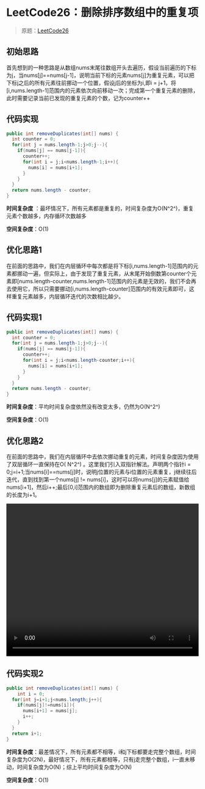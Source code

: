 # LeetCode26：删除排序数组中的重复项

> 原题：[LeetCode26](https://leetcode-cn.com/problems/remove-duplicates-from-sorted-array/)



## 初始思路

首先想到的一种思路是从数组nums末尾往数组开头去遍历，假设当前遍历的下标为j，当nums[j]==nums[j-1]，说明当前下标的元素nums[j]为重复元素，可以把下标j之后的所有元素往前挪动一个位置，假设j后的坐标为i,即i = j+1，将[i,nums.length-1]范围内的元素依次向前移动一次；完成第一个重复元素的删除，此时需要记录当前已发现的重复元素的个数，记为counter++

## 代码实现

```java
public int removeDuplicates(int[] nums) {
  int counter = 0;
  for(int j = nums.length-1;j>0;j--){
    if(nums[j] == nums[j-1]){
      counter++;
      for(int i = j;i<nums.length-1;i++){
        nums[i] = nums[i+1];
      }
    }
  }
  return nums.length - counter;
}
```

**时间复杂度** ：最坏情况下，所有元素都是重复的，时间复杂度为O(N^2^)，重复元素个数越多，内存循环次数越多

**空间复杂度**：O(1)

## 优化思路1

在前面的思路中，我们在内层循环中每次都是将下标[i,nums.length-1]范围内的元素都挪动一遍，但实际上，由于发现了重复元素，从末尾开始倒数第counter个元素即[nums.length-counter,nums.length-1]范围内的元素是无效的，我们不会再去使用它，所以只需要挪动[i,nums.length-counter]范围内的有效元素即可，这样重复元素越多，内层循环迭代的次数相比越少。

## 代码实现1

```java
public int removeDuplicates(int[] nums) {
  int counter = 0;
  for(int j = nums.length-1;j>0;j--){
    if(nums[j] == nums[j-1]){
      counter++;
      for(int i = j;i<nums.length-counter;i++){
        nums[i] = nums[i+1];
      }
    }
  }
  return nums.length - counter;
}
```

**时间复杂度**：平均时间复杂度依然没有改变太多，仍然为O(N^2^)

**空间复杂度**：O(1)

## 优化思路2

在前面的思路中，我们在内层循环中去依次挪动重复的元素，时间复杂度因为使用了双层循环一直保持在O( N^2^) 。这里我们引入双指针解法。声明两个指针i = 0;j=i+1;当nums[i]==nums[j]时，说明j位置的元素与i位置的元素重复，j继续往后迭代，直到找到第一个nums[j] != nums[i]，这时可以将nums[j]的元素赋值给nums[i+1]，然后i++;最后[0,i]范围内的数组即为删除重复元素后的数组，新数组的长度为i+1。

<video width="100%" height="400" controls>
  <source src="/zh-cn/ds/_media/LeetCode26_03.mp4" type="video/mp4">
	通过双指针删除排序数组中的重复项
</video>

## 代码实现2

```java
public int removeDuplicates(int[] nums) {
	int i = 0;
  for(int j=i+1;j<nums.length;j++){
    if(nums[j]!=nums[i]){
      nums[i+1] = nums[j];
      i++;
    }
  }
  return i+1;  
}
```

**时间复杂度**：最差情况下，所有元素都不相等，i和j下标都要走完整个数组，时间复杂度为O(2N)，最好情况下，所有元素都相等，只有j走完整个数组，i一直未移动，时间复杂度为O(N)；综上平均时间复杂度为O(N)

**空间复杂度**：O(1)
